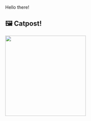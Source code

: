 Hello there!



## 🖼️ Catpost!

<sub>
    <img src="https://cdn2.thecatapi.com/images/e14.jpg" height="256">
</sub>

